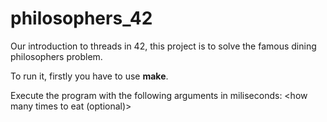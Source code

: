 # philosophers_42
Our introduction to threads in 42, this project is to solve the famous dining philosophers problem.


To run it, firstly you have to use **make**.

Execute the program with the following arguments in miliseconds: <number of philosophers> <time to die> <time eating> <time sleeping> <how many times to eat (optional)>
